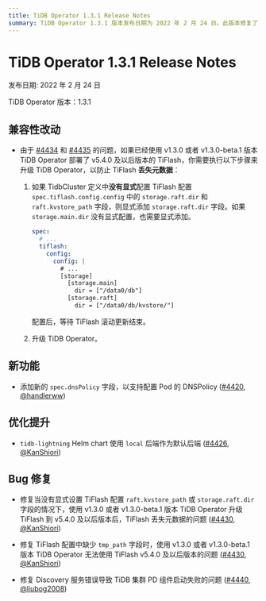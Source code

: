 ```yaml
---
title: TiDB Operator 1.3.1 Release Notes
summary: TiDB Operator 1.3.1 版本发布日期为 2022 年 2 月 24 日。此版本修复了 TiFlash 丢失元数据的问题，并添加了新的 `spec.dnsPolicy` 字段以支持配置 Pod 的 DNSPolicy。另外，`tidb-lightning` Helm chart 默认后端改为使用 `local`。还修复了 TiFlash 配置中缺少 `tmp_path` 字段时无法使用 TiFlash v5.4.0 及以后版本的问题，以及 Discovery 服务错误导致 TiDB 集群 PD 组件启动失败的问题。
---
```


# TiDB Operator 1.3.1 Release Notes

发布日期: 2022 年 2 月 24 日

TiDB Operator 版本：1.3.1

## 兼容性改动

- 由于 [#4434](https://github.com/pingcap/tidb-operator/pull/4434) 和 [#4435](https://github.com/pingcap/tidb-operator/pull/4435) 的问题，如果已经使用 v1.3.0 或者 v1.3.0-beta.1 版本 TiDB Operator 部署了 v5.4.0 及以后版本的 TiFlash，你需要执行以下步骤来升级 TiDB Operator，以防止 TiFlash **丢失元数据**：

    1. 如果 TidbCluster 定义中**没有显式**配置 TiFlash 配置 `spec.tiflash.config.config` 中的 `storage.raft.dir` 和 `raft.kvstore_path` 字段，则显式添加 `storage.raft.dir` 字段。如果 `storage.main.dir` 没有显式配置，也需要显式添加。

        ```yaml
        spec:
          # ...
          tiflash:
            config:
              config: |
                # ...
                [storage]
                  [storage.main]
                    dir = ["/data0/db"]
                  [storage.raft]
                    dir = ["/data0/db/kvstore/"]
        ```

        配置后，等待 TiFlash 滚动更新结束。

    2. 升级 TiDB Operator。

## 新功能

- 添加新的 `spec.dnsPolicy` 字段，以支持配置 Pod 的 DNSPolicy ([#4420](https://github.com/pingcap/tidb-operator/pull/4420), [@handlerww](https://github.com/handlerww))

## 优化提升

- `tidb-lightning` Helm chart 使用 `local` 后端作为默认后端 ([#4426](https://github.com/pingcap/tidb-operator/pull/4426), [@KanShiori](https://github.com/KanShiori))

## Bug 修复

- 修复当没有显式设置 TiFlash 配置 `raft.kvstore_path` 或 `storage.raft.dir` 字段的情况下，使用 v1.3.0 或者 v1.3.0-beta.1 版本 TiDB Operator 升级 TiFlash 到 v5.4.0 及以后版本后，TiFlash 丢失元数据的问题 ([#4430](https://github.com/pingcap/tidb-operator/pull/4430), [@KanShiori](https://github.com/KanShiori))

- 修复 TiFlash 配置中缺少 `tmp_path` 字段时，使用 v1.3.0 或者 v1.3.0-beta.1 版本 TiDB Operator 无法使用 TiFlash v5.4.0 及以后版本的问题 ([#4430](https://github.com/pingcap/tidb-operator/pull/4430), [@KanShiori](https://github.com/KanShiori))

- 修复 Discovery 服务错误导致 TiDB 集群 PD 组件启动失败的问题 ([#4440](https://github.com/pingcap/tidb-operator/pull/4440), [@liubog2008](https://github.com/liubog2008))
